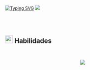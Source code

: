 <a href="https://git.io/typing-svg"><img src="https://readme-typing-svg.herokuapp.com?font=Fira+Code&size=30&duration=8000&pause=1000&color=0EF71B&width=435&lines=Valentino+Martin" alt="Typing SVG" /></a>
<img src="https://user-images.githubusercontent.com/73097560/115834477-dbab4500-a447-11eb-908a-139a6edaec5c.gif"><br><br>
<br><br>
## <img src="https://media2.giphy.com/media/QssGEmpkyEOhBCb7e1/giphy.gif?cid=ecf05e47a0n3gi1bfqntqmob8g9aid1oyj2wr3ds3mg700bl&rid=giphy.gif" width ="25"><b> Habilidades</b>
<br>
<p align="center">
    <img src="https://skillicons.dev/icons?i=react,js,html,css,nodejs,git,github,java,mysql&perline=14" />
</p>
